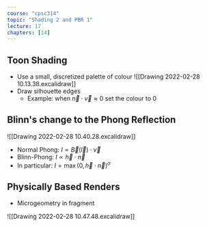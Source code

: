 ```yaml
---
course: "cpsc314"
topic: "Shading 2 and PBR 1"
lecture: 17
chapters: [14]
---
```


## Toon Shading
- Use a small, discretized palette of colour
![[Drawing 2022-02-28 10.13.38.excalidraw]]
- Draw silhouette edges
    - Example: when  $\vec{n} \cdot \vec{v} \approx 0$ set the colour to $0$

## Blinn's change to the Phong Reflection
![[Drawing 2022-02-28 10.40.28.excalidraw]]
- Normal Phong: $I \propto \vec{B}(\vec{l}) \cdot \vec{v}$
- Blinn-Phong: $I \propto \vec{h} \cdot \vec{n}$
- In particular: $I = \max(0, \vec{h} \cdot \vec{n})^{\sigma}$

## Physically Based Renders
- Microgeometry in fragment

![[Drawing 2022-02-28 10.47.48.excalidraw]]